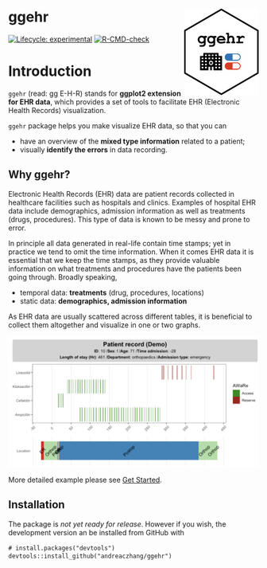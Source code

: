 # ggehr <a href="https://andreaczhang.github.io/ggehr/"><img src="man/figures/logo.png" align="right" width="150" /></a>


<!-- badges: start -->
[![Lifecycle: experimental](https://img.shields.io/badge/lifecycle-experimental-orange.svg)](https://lifecycle.r-lib.org/articles/stages.html#experimental)
[![R-CMD-check](https://github.com/andreaczhang/ggehr/actions/workflows/R-CMD-check.yaml/badge.svg)](https://github.com/andreaczhang/ggehr/actions/workflows/R-CMD-check.yaml)
<!-- badges: end -->

# Introduction

`ggehr` (read: gg E-H-R) stands for **ggplot2 extension for EHR data**, which provides a set of tools to facilitate EHR (Electronic Health Records) visualization.

`ggehr` package helps you make visualize EHR data, so that you can 

* have an overview of the **mixed type information** related to a patient;
* visually **identify the errors** in data recording.

## Why ggehr?

Electronic Health Records (EHR) data are patient records collected in healthcare facilities such as hospitals and clinics. Examples of hospital EHR data include demographics, admission information as well as treatments (drugs, procedures). This type of data is known to be messy and prone to error.

In principle all data generated in real-life contain time stamps; yet in practice we tend to omit the time information. When it comes EHR data it is essential that we keep the time stamps, as they provide valuable information on what treatments and procedures have the patients been going through. Broadly speaking, 

* temporal data: **treatments** (drug, procedures, locations)
* static data: **demographics, admission information**

As EHR data are usually scattered across different tables, it is beneficial to collect them altogether and visualize in one or two graphs. 

![](man/figures/fig1.png)

More detailed example please see [Get Started](https://andreaczhang.github.io/ggehr/articles/ggehr.html).

## Installation 

The package is *not yet ready for release*. However if you wish, the development version an be installed from GitHub with 

```
# install.packages("devtools")
devtools::install_github("andreaczhang/ggehr")
```






